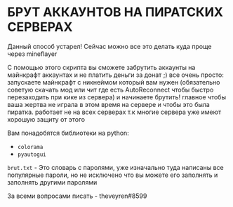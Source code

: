 # БРУТ АККАУНТОВ НА ПИРАТСКИХ СЕРВЕРАХ

Данный способ устарел! Сейчас можно все это делать куда проще через mineflayer

С помощью этого скрипта вы сможете забрутить аккаунты на майнкрафт аккаунтах и не платить деньги за донат ;) все очень просто: запускаете майнкрафт с никнеймом который вам нужен (обязательно советую скачать мод или чит где есть AutoReconnect чтобы быстро перезаходить при кике из сервера) и начинаете брутить! главное чтобы ваша жертва не играла в этом время на сервере и чтобы это была пиратка. работает не на всех серверах т.к многие сервера уже имеют хорошую защиту от этого 

Вам понадобятся библиотеки на python:
 - `colorama`
 - `pyautogui`

`brut.txt` - Это словарь с паролями, уже изначально туда написаны все популярные пароли, но не исключено что вы можете его заполнять и заполнять другими паролями

За всеми вопросами писать - theveyren#8599
